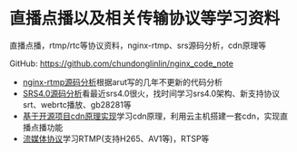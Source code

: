 # 直播点播以及相关传输协议等学习资料
直播点播，rtmp/rtc等协议资料，nginx-rtmp、srs源码分析，cdn原理等

GitHub:  https://github.com/chundonglinlin/nginx_code_note

* [nginx-rtmp源码分析]根据arut写的几年不更新的代码分析
* [SRS4.0源码分析]看最近srs4.0很火，找时间学习srs4.0架构、新支持协议srt、webrtc播放、gb28281等
* [基于开源项目cdn原理实现]学习cdn原理，利用云主机搭建一套cdn，实现直播点播功能
* [流媒体协议]学习RTMP(支持H265、AV1等)，RTSP等

[nginx-rtmp源码分析]: doc/nginx/nginx-rtmp/nginx_rtmp_note.md
[SRS4.0源码分析]: doc/srs/srs4.0/srs.md
[基于开源项目cdn原理实现]: doc/cdn/live_vod_cdn.md
[流媒体协议]: doc/ffmpeg/ffmpeg.md
